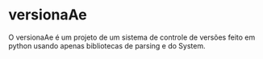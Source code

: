 # versionaAe
 O versionaAe é um projeto de um sistema de controle de versões feito em python usando apenas bibliotecas de parsing e do System.
